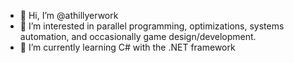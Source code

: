 - 👋 Hi, I’m @athillyerwork
- 👀 I’m interested in parallel programming, optimizations, systems automation, and occasionally game design/development.
- 🌱 I’m currently learning C# with the .NET framework

<!---
athillyerwork/athillyerwork is a ✨ special ✨ repository because its `README.md` (this file) appears on your GitHub profile.
You can click the Preview link to take a look at your changes.
--->
